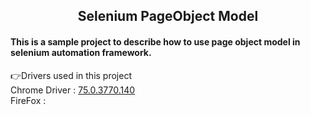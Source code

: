 <h2 align="center">Selenium PageObject Model</h2>
<h4>This is a sample project to describe how to use page object model in selenium automation framework.</h4>

  👉Drivers used in this project<br/>
        Chrome Driver : [75.0.3770.140](http://chromedriver.chromium.org/)<br/>
        FireFox : 